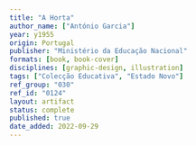```yaml
---
title: "A Horta"
author_name: ["António Garcia"]
year: y1955
origin: Portugal
publisher: "Ministério da Educação Nacional"
formats: [book, book-cover]
disciplines: [graphic-design, illustration]
tags: ["Colecção Educativa", "Estado Novo"]
ref_group: "030"
ref_id: "0124"
layout: artifact
status: complete
published: true
date_added: 2022-09-29
---
```

